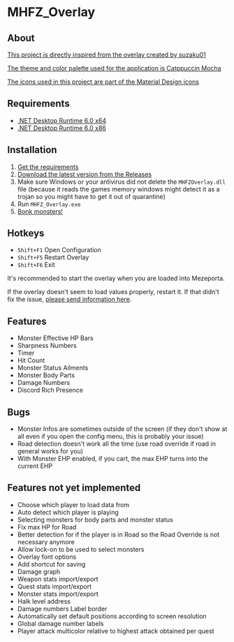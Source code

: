# MHFZ_Overlay

## About

[This project is directly inspired from the overlay created by suzaku01](https://github.com/suzaku01/mhf_displayer)

[The theme and color palette used for the application is Catppuccin Mocha](https://github.com/catppuccin/catppuccin)

[The icons used in this project are part of the Material Design icons](https://fonts.google.com/icons)

## Requirements

- [.NET Desktop Runtime 6.0 x64](https://dotnet.microsoft.com/en-us/download/dotnet/thank-you/runtime-desktop-6.0.7-windows-x64-installer)
- [.NET Desktop Runtime 6.0 x86](https://dotnet.microsoft.com/en-us/download/dotnet/thank-you/runtime-desktop-6.0.8-windows-x86-installer)

## Installation

1. [Get the requirements](#requirements)
2. [Download the latest version from the Releases](https://github.com/Imulion/MHFZ_Overlay/releases/latest)
3. Make sure Windows or your antivirus did not delete the `MHFZOverlay.dll` file (because it reads the games memory windows might detect it as a trojan so you might have to get it out of quarantine)
4. Run `MHFZ_Overlay.exe`
5. [Bonk monsters!](https://c.tenor.com/60Tr3Zeg6RkAAAAd/fumo-bonk.gif)

## Hotkeys

- `Shift+F1` Open Configuration
- `Shift+F5` Restart Overlay
- `Shift+F6` Exit

It's recommended to start the overlay when you are loaded into Mezeporta.

If the overlay doesn't seem to load values properly, restart it. If that didn't fix the issue, [please send information here](https://github.com/Imulion/MHFZ_Overlay/issues).

## Features

- Monster Effective HP Bars
- Sharpness Numbers
- Timer
- Hit Count
- Monster Status Ailments
- Monster Body Parts
- Damage Numbers
- Discord Rich Presence

## Bugs

- Monster Infos are sometimes outside of the screen (if they don't show at all even if you open the config menu, this is probably your issue)
- Road detection doesn't work all the time (use road override if road in general works for you)
- With Monster EHP enabled, if you cart, the max EHP turns into the current EHP

## Features not yet implemented

- Choose which player to load data from
- Auto detect which player is playing
- Selecting monsters for body parts and monster status
- Fix max HP for Road
- Better detection for if the player is in Road so the Road Override is not necessary anymore
- Allow lock-on to be used to select monsters
- Overlay font options
- Add shortcut for saving
- Damage graph
- Weapon stats import/export
- Quest stats import/export
- Monster stats import/export
- Halk level address
- Damage numbers Label border
- Automatically set default positions according to screen resolution
- Global damage number labels
- Player attack multicolor relative to highest attack obtained per quest